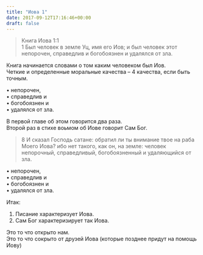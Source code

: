 ```yaml
---
title: "Иова 1"
date: 2017-09-12T17:16:46+00:00
draft: false
---
```


> Книга Иова 1:1  
> ​1 Был человек в земле Уц, имя его Иов; и был человек этот непорочен, справедлив и богобоязнен и удалялся от зла.



Книга начинается словами о том каким человеком был Иов.  
Четкие и определенные моральные качества &#8211; 4 качества, если быть точным.

• непорочен,  
• справедлив и  
• богобоязнен и  
• удалялся от зла. 

В первой главе об этом говорится два раза.  
Второй раз в стихе воьмом об Иове говорит Сам Бог.

> 8 И сказал Господь сатане: обратил ли ты внимание твое на раба Моего Иова? ибо нет такого, как он, на земле: человек непорочный, справедливый, богобоязненный и удаляющийся от зла.

• непорочен,  
• справедлив и  
• богобоязнен и  
• удалялся от зла. 

Итак:

  1. Писание характеризует Иова.
  2. Сам Бог характеризирует так Иова.

Это то что открыто нам.  
Это то что сокрыто от друзей Иова (которые позднее придут на помощь Иову)